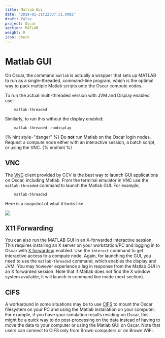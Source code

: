 ```yaml
---
title: Matlab Gui
date: '2019-01-31T22:07:31.000Z'
draft: false
project: Oscar
section: MATLAB
weight: 0
icon: check
---
```


# Matlab GUI

On Oscar, the command `matlab` is actually a wrapper that sets up MATLAB to run as a single-threaded, command-line program, which is the optimal way to pack multiple Matlab scripts onto the Oscar compute nodes.

To run the actual multi-threaded version with JVM and Display enabled, use:

```text
    matlab-threaded
```

Similarly, to run this without the display enabled:

```text
    matlab-threaded -nodisplay
```

{% hint style="danger" %}
Do **not** run Matlab on the Oscar login nodes. Request a compute node either with an interactive session, a batch script, or using the VNC.
{% endhint %}

## VNC

The [VNC](https://web1.ccv.brown.edu/technologies/vnc) client provided by CCV is the best way to launch GUI applications on Oscar, including Matlab. From the terminal emulator in VNC use the `matlab-threaded` command to launch the Matlab GUI. For example,

```text
    matlab-threaded
```

Here is a snapshot of what it looks like:

![](https://web1.ccv.brown.edu/sites/default/files/Picture1_0.png)

## X11 Forwarding

You can also run the MATLAB GUI in an X-forwarded interactive session. This requires installing an X server on your workstation/PC and logging in to Oscar with [X forwarding](https://github.com/brown-ccv/oscar-documentation/tree/918b50a24d064a0c7e6aa49eef728199435d7de1/matlab/x-forwarding/README.md) enabled. Use the `interact` command to get interactive access to a compute node. Again, for launching the GUI, you need to use the `matlab-threaded` command, which enables the display and JVM. You may however experience a lag in response from the Matlab GUI in an X forwarded session. Note that if Matlab does not find the X window system available, it will launch in command line mode \(next section\).

## CIFS

A workaround in some situations may be to use [CIFS](https://github.com/brown-ccv/oscar-documentation/tree/918b50a24d064a0c7e6aa49eef728199435d7de1/matlab/cifs/README.md) to mount the Oscar filesystem on your PC and using the Matlab installation on your computer. For example, if you have your simulation results residing on Oscar, this might be a quick way to do post-processing on the data instead of having to move the data to your computer or using the Matlab GUI on Oscar. Note that users can connect to CIFS only from Brown computers or on Brown WiFi.

